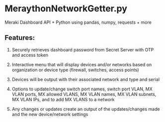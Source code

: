 # MeraythonNetworkGetter.py
Meraki Dashboard API + Python using pandas, numpy, requests + more 

## Features: 

1. Securely retrieves dashboard password from Secret Server with OTP and access token

2. Interactive menu that will display devices and/or networks based on organization or device type (firewall, switches, access points)

3. Devices will be output with their associated network and type and serial 

4. Options to update/change switch port names, switch port VLAN, MX VLAN ports, MX allowed VLANS, MX VLAN names, MX VLAN subnets, MX VLAN IPs, and to add MX VLANS to a network 

5. Any changes or updates create an output of the updates/changes made and the new device/network settings
